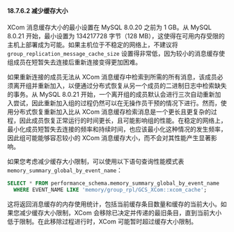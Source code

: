 #### 18.7.6.2 减少缓存大小

XCom 消息缓存大小的最小设置在 MySQL 8.0.20 之前为 1 GB。从 MySQL 8.0.21 开始，最小设置为 134217728 字节（128 MB），这使得在可用内存受限的主机上部署成为可能。如果主机位于不稳定的网络上，不建议将 `group_replication_message_cache_size` 设置得非常低，因为较小的消息缓存使组成员在短暂失去连接后重新连接变得更加困难。

如果重新连接的成员无法从 XCom 消息缓存中检索到所需的所有消息，该成员必须离开组并重新加入，以便通过分布式恢复从另一个成员的二进制日志中检索缺失的事务。从 MySQL 8.0.21 开始，一个离开组的成员默认会进行三次自动重新加入尝试，因此重新加入组的过程仍然可以在无操作员干预的情况下进行。然而，使用分布式恢复重新加入比从 XCom 消息缓存检索消息是一个更长且更复杂的过程，因此成员恢复正常运行的时间更长，且可能影响组的性能。在稳定的网络上，最小化成员短暂失去连接的频率和持续时间，也应该最小化这种情况的发生频率，因此组可能能够容忍较小的 XCom 消息缓存大小，而不会对其性能产生显著影响。

如果您考虑减少缓存大小限制，可以使用以下语句查询性能模式表 `memory_summary_global_by_event_name`：

```sql
SELECT * FROM performance_schema.memory_summary_global_by_event_name
  WHERE EVENT_NAME LIKE 'memory/group_rpl/GCS_XCom::xcom_cache';
```

这将返回消息缓存的内存使用统计，包括当前缓存条目数量和缓存的当前大小。如果您减少缓存大小限制，XCom 会移除已决定并传递的最旧条目，直到当前大小低于限制。在此移除过程进行时，XCom 可能暂时超过缓存大小限制。